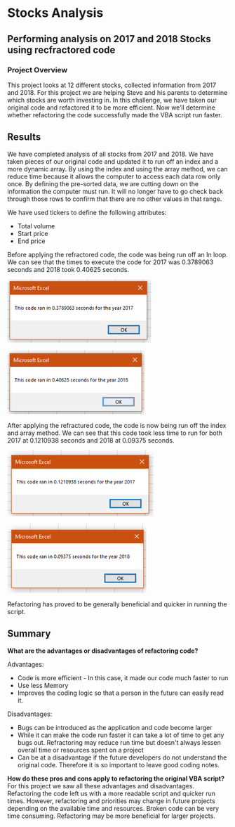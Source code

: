 # Stocks Analysis
Performing analysis on 2017 and 2018 Stocks using recfractored code
---
### Project Overview 
This project looks at 12 different stocks, collected information from 2017 and 2018. For this project we are helping Steve and his parents to determine which stocks are worth investing in. In this challenge, we have taken our original code and refactored it to be more efficient. Now we’ll determine whether refactoring the code successfully made the VBA script run faster.

## Results 
We have completed analysis of all stocks from 2017 and 2018. We have taken pieces of our original code and updated it to run off an index and a more dynamic array.
By using the index and using the array method, we can reduce time because it allows the computer to access each data row only once. 
By defining the pre-sorted data, we are cutting down on the information the computer must run. It will no longer have to go check back through those rows to confirm that there are no other values in that range. 

We have used tickers to define the following attributes:
* Total volume
* Start price
* End price

Before applying the refractored code, the code was being run off an In loop. We can see that the times to execute the code for 2017 was 0.3789063 seconds and 2018 took 0.40625 seconds. 

![2017 Before](VBA_Challenge_2017_B4.png)


![2018 Before](VBA_Challenge_2018_B4.png)


After applying the refractured code, the code is now being run off the index and array method. We can see that this code took less time to run for both 2017 at 0.1210938 seconds and 2018 at 0.09375 seconds. 

![2017 Before](VBA_Challenge_2017_After.png)

![2017 Before](VBA_Challenge_2018_After.png)

Refactoring has proved to be generally beneficial and quicker in running the script. 

## Summary
**What are the advantages or disadvantages of refactoring code?**

Advantages:
* Code is more efficient - In this case, it made our code much faster to run
* Use less Memory
* Improves the coding logic so that a person in the future can easily read it.
 
 Disadvantages:
* Bugs can be introduced as the application and code become larger
* While it can make the code run faster it can take a lot of time to get any bugs out. Refractoring may reduce run time but doesn't always lessen overall time or resources spent on a project 
* Can be at a disadvantage if the future developers do not understand the original code. Therefore it is so important to leave good coding notes. 
 
**How do these pros and cons apply to refactoring the original VBA script?**
For this project we saw all these advantages and disadvantages. Refactoring the code left us with a more readable script and quicker run times. However, refactoring and priorities may change in future projects depending on the available time and resources. Broken code can be very time consuming. Refactoring may be more beneficial for larger projects. 

